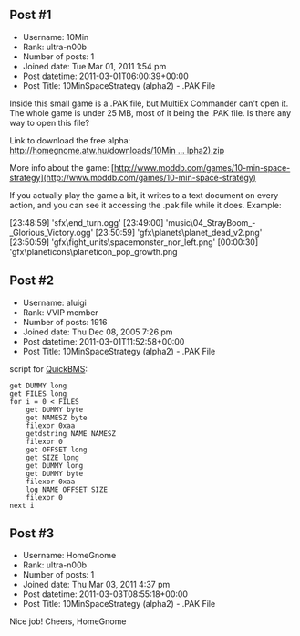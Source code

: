 ## Post #1
- Username: 10Min
- Rank: ultra-n00b
- Number of posts: 1
- Joined date: Tue Mar 01, 2011 1:54 pm
- Post datetime: 2011-03-01T06:00:39+00:00
- Post Title: 10MinSpaceStrategy (alpha2) - .PAK File

Inside this small game is a .PAK file, but MultiEx Commander can't open it. The whole game is under 25 MB, most of it being the .PAK file. Is there any way to open this file? 

Link to download the free alpha: [http://homegnome.atw.hu/downloads/10Min ... lpha2).zip](http://homegnome.atw.hu/downloads/10MinSpaceStrategy_%28alpha2%29.zip)


More info about the game: [http://www.moddb.com/games/10-min-space-strategy](http://www.moddb.com/games/10-min-space-strategy)

If you actually play the game a bit, it writes to a text document on every action, and you can see it accessing the .pak file while it does. Example:

[23:48:59] 'sfx\end_turn.ogg'
[23:49:00] 'music\04_StrayBoom_-_Glorious_Victory.ogg' 
[23:50:59] 'gfx\planets\planet_dead_v2.png'
[23:50:59] 'gfx\fight_units\spacemonster_nor_left.png'
[00:00:30] 'gfx\planeticons\planeticon_pop_growth.png
## Post #2
- Username: aluigi
- Rank: VVIP member
- Number of posts: 1916
- Joined date: Thu Dec 08, 2005 7:26 pm
- Post datetime: 2011-03-01T11:52:58+00:00
- Post Title: 10MinSpaceStrategy (alpha2) - .PAK File

script for [QuickBMS](http://aluigi.org/papers.htm#quickbms):

```
get DUMMY long
get FILES long
for i = 0 < FILES
    get DUMMY byte
    get NAMESZ byte
    filexor 0xaa
    getdstring NAME NAMESZ
    filexor 0
    get OFFSET long
    get SIZE long
    get DUMMY long
    get DUMMY byte
    filexor 0xaa
    log NAME OFFSET SIZE
    filexor 0
next i
```
## Post #3
- Username: HomeGnome
- Rank: ultra-n00b
- Number of posts: 1
- Joined date: Thu Mar 03, 2011 4:37 pm
- Post datetime: 2011-03-03T08:55:18+00:00
- Post Title: 10MinSpaceStrategy (alpha2) - .PAK File

Nice job! 
Cheers, HomeGnome
